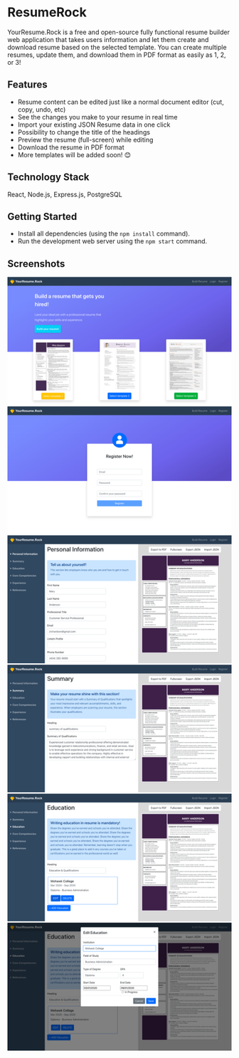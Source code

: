 # ResumeRock
YourResume.Rock is a free and open-source fully functional resume builder web application that takes users information and let them create and download resume based on the selected template. You can create multiple resumes, update them, and download them in PDF format as easily as 1, 2, or 3!

## Features
* Resume content can be edited just like a normal document editor (cut, copy, undo, etc)
* See the changes you make to your resume in real time
* Import your existing JSON Resume data in one click
* Possibility to change the title of the headings
* Preview the resume (full-screen) while editing
* Download the resume in PDF format
* More templates will be added soon! :blush:

## Technology Stack
React, Node.js, Express.js, PostgreSQL

## Getting Started

- Install all dependencies (using the `npm install` command).
- Run the development web server using the `npm start` command.

## Screenshots
!["Screenshot of Landing page"](https://github.com/ArpitaDeb/ResumeRock/blob/master/docs/1.png?raw=true)
!["Screenshot of Register page"](https://github.com/ArpitaDeb/ResumeRock/blob/master/docs/2.png?raw=true)
!["Screenshot of Main page"](https://github.com/ArpitaDeb/ResumeRock/blob/master/docs/3.png?raw=true)
!["Screenshot of Summary page"](https://github.com/ArpitaDeb/ResumeRock/blob/master/docs/4.png?raw=true)
!["Screenshot of Education page"](https://github.com/ArpitaDeb/ResumeRock/blob/master/docs/5.png?raw=true)
!["Screenshot of edit Education page"](https://github.com/ArpitaDeb/ResumeRock/blob/master/docs/6.png?raw=true)
